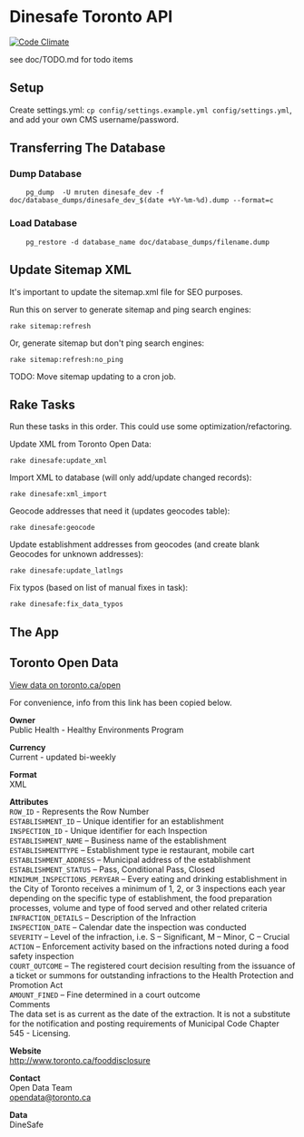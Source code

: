 Dinesafe Toronto API
====================

[![Code Climate](https://codeclimate.com/github/nomatteus/dinesafe.png)](https://codeclimate.com/github/nomatteus/dinesafe)

see doc/TODO.md for todo items

Setup
-----

Create settings.yml: `cp config/settings.example.yml config/settings.yml`,
and add your own CMS username/password.

Transferring The Database
-------------------------

### Dump Database

		pg_dump  -U mruten dinesafe_dev -f doc/database_dumps/dinesafe_dev_$(date +%Y-%m-%d).dump --format=c

### Load Database

		pg_restore -d database_name doc/database_dumps/filename.dump

Update Sitemap XML
------------------

It's important to update the sitemap.xml file for SEO purposes.

Run this on server to generate sitemap and ping search engines:

    rake sitemap:refresh

Or, generate sitemap but don't ping search engines: 

    rake sitemap:refresh:no_ping

TODO: Move sitemap updating to a cron job.

Rake Tasks
----------

Run these tasks in this order. This could use some optimization/refactoring.

Update XML from Toronto Open Data:

    rake dinesafe:update_xml

Import XML to database (will only add/update changed records):

    rake dinesafe:xml_import

Geocode addresses that need it (updates geocodes table):

    rake dinesafe:geocode

Update establishment addresses from geocodes (and create blank Geocodes for unknown addresses):

    rake dinesafe:update_latlngs

Fix typos (based on list of manual fixes in task):

    rake dinesafe:fix_data_typos

The App
-------


Toronto Open Data
-----------------

[View data on toronto.ca/open](http://www1.toronto.ca/wps/portal/open_data/open_data_item_details?vgnextoid=b54a5f9cd70bb210VgnVCM1000003dd60f89RCRD&vgnextchannel=6e886aa8cc819210VgnVCM10000067d60f89RCRD)

For convenience, info from this link has been copied below.

**Owner**  
Public Health - Healthy Environments Program

**Currency**  
Current - updated bi-weekly

**Format**  
XML

**Attributes**  
`ROW_ID` - Represents the Row Number  
`ESTABLISHMENT_ID` – Unique identifier for an establishment  
`INSPECTION_ID` - Unique identifier for each Inspection  
`ESTABLISHMENT_NAME` – Business name of the establishment  
`ESTABLISHMENTTYPE` – Establishment type ie restaurant, mobile cart  
`ESTABLISHMENT_ADDRESS` – Municipal address of the establishment  
`ESTABLISHMENT_STATUS` – Pass, Conditional Pass, Closed  
`MINIMUM_INSPECTIONS_PERYEAR` – Every eating and drinking establishment in the City of Toronto receives a minimum of 1, 2, or 3 inspections each year depending on the specific type of establishment, the food preparation processes, volume and type of food served and other related criteria  
`INFRACTION_DETAILS` – Description of the Infraction  
`INSPECTION_DATE` – Calendar date the inspection was conducted  
`SEVERITY` – Level of the infraction, i.e. S – Significant, M – Minor, C – Crucial  
`ACTION` – Enforcement activity based on the infractions noted during a food safety inspection  
`COURT_OUTCOME` – The registered court decision resulting from the issuance of a ticket or summons for outstanding infractions to the Health Protection and Promotion Act  
`AMOUNT_FINED` – Fine determined in a court outcome  
Comments  
The data set is as current as the date of the extraction. It is not a substitute for the notification and posting requirements of Municipal Code Chapter 545 - Licensing.

**Website**  
http://www.toronto.ca/fooddisclosure

**Contact**  
Open Data Team  
opendata@toronto.ca

**Data**  
DineSafe